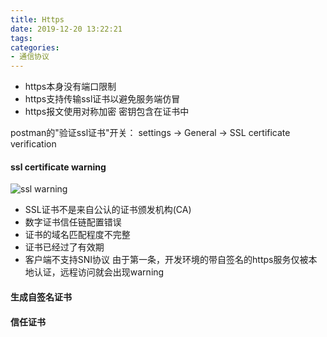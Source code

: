```yaml
---
title: Https
date: 2019-12-20 13:22:21
tags:
categories: 
- 通信协议
---
```

+ https本身没有端口限制
+ https支持传输ssl证书以避免服务端仿冒
+ https报文使用对称加密 密钥包含在证书中
  
postman的"验证ssl证书"开关： settings -> General -> SSL certificate verification 

#### ssl certificate warning
![ssl warning](https://tvax4.sinaimg.cn/large/a60edd42gy1gqugoxo311j20qs0s70ue.jpg)
+ SSL证书不是来自公认的证书颁发机构(CA)
+ 数字证书信任链配置错误
+ 证书的域名匹配程度不完整
+ 证书已经过了有效期
+ 客户端不支持SNI协议
由于第一条，开发环境的带自签名的https服务仅被本地认证，远程访问就会出现warning

#### 生成自签名证书

#### 信任证书